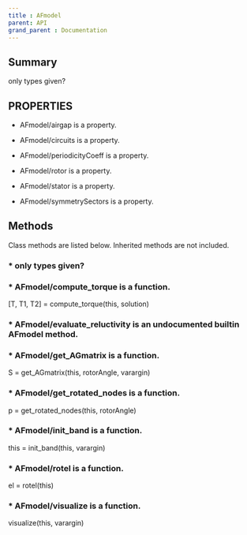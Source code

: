 ```yaml
---
title : AFmodel
parent: API
grand_parent : Documentation
---
```

## Summary
only types given?
## PROPERTIES
* AFmodel/airgap is a property.

* AFmodel/circuits is a property.

* AFmodel/periodicityCoeff is a property.

* AFmodel/rotor is a property.

* AFmodel/stator is a property.

* AFmodel/symmetrySectors is a property.

## Methods
Class methods are listed below. Inherited methods are not included.
### * only types given?

### * AFmodel/compute_torque is a function.
[T, T1, T2] = compute_torque(this, solution)

### * AFmodel/evaluate_reluctivity is an undocumented builtin AFmodel method.

### * AFmodel/get_AGmatrix is a function.
S = get_AGmatrix(this, rotorAngle, varargin)

### * AFmodel/get_rotated_nodes is a function.
p = get_rotated_nodes(this, rotorAngle)

### * AFmodel/init_band is a function.
this = init_band(this, varargin)

### * AFmodel/rotel is a function.
el = rotel(this)

### * AFmodel/visualize is a function.
visualize(this, varargin)


